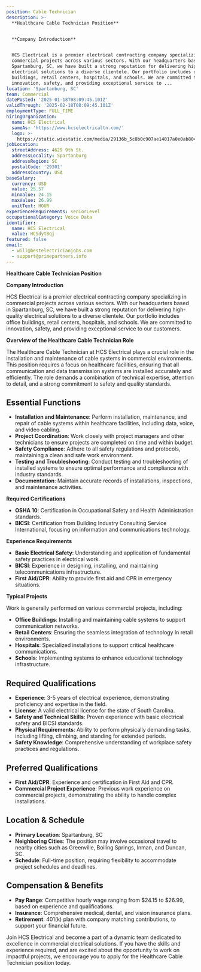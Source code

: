 ```yaml
---
position: Cable Technician
description: >-
  **Healthcare Cable Technician Position**


  **Company Introduction**


  HCS Electrical is a premier electrical contracting company specializing in
  commercial projects across various sectors. With our headquarters based in
  Spartanburg, SC, we have built a strong reputation for delivering high-quality
  electrical solutions to a diverse clientele. Our portfolio includes office
  buildings, retail centers, hospitals, and schools. We are committed to
  innovation, safety, and providing exceptional service to ...
location: 'Spartanburg, SC'
team: Commercial
datePosted: '2025-01-18T08:09:45.101Z'
validThrough: '2025-02-18T08:09:45.101Z'
employmentType: FULL_TIME
hiringOrganization:
  name: HCS Electrical
  sameAs: 'https://www.hcselectricaltn.com/'
  logo: >-
    https://static.wixstatic.com/media/29136b_5c8b0c907ae14017a0e0ab8046606ac9~mv2.png/v1/crop/x_63,y_193,w_388,h_118/fill/w_398,h_120,al_c,lg_1,q_85,enc_avif,quality_auto/Android%20Playstore%20Logo.png
jobLocation:
  streetAddress: 4629 9th St.
  addressLocality: Spartanburg
  addressRegion: SC
  postalCode: '29301'
  addressCountry: USA
baseSalary:
  currency: USD
  value: 25.57
  minValue: 24.15
  maxValue: 26.99
  unitText: HOUR
experienceRequirements: seniorLevel
occupationalCategory: Voice Data
identifier:
  name: HCS Electrical
  value: HCSdyt8qj
featured: false
email:
  - will@bestelectricianjobs.com
  - support@primepartners.info
---
```




**Healthcare Cable Technician Position**

**Company Introduction**

HCS Electrical is a premier electrical contracting company specializing in commercial projects across various sectors. With our headquarters based in Spartanburg, SC, we have built a strong reputation for delivering high-quality electrical solutions to a diverse clientele. Our portfolio includes office buildings, retail centers, hospitals, and schools. We are committed to innovation, safety, and providing exceptional service to our customers.

**Overview of the Healthcare Cable Technician Role**

The Healthcare Cable Technician at HCS Electrical plays a crucial role in the installation and maintenance of cable systems in commercial environments. This position requires a focus on healthcare facilities, ensuring that all communication and data transmission systems are installed accurately and efficiently. The role demands a combination of technical expertise, attention to detail, and a strong commitment to safety and quality standards.

## Essential Functions

- **Installation and Maintenance**: Perform installation, maintenance, and repair of cable systems within healthcare facilities, including data, voice, and video cabling.
- **Project Coordination**: Work closely with project managers and other technicians to ensure projects are completed on time and within budget.
- **Safety Compliance**: Adhere to all safety regulations and protocols, maintaining a clean and safe work environment.
- **Testing and Troubleshooting**: Conduct testing and troubleshooting of installed systems to ensure optimal performance and compliance with industry standards.
- **Documentation**: Maintain accurate records of installations, inspections, and maintenance activities.
  
**Required Certifications**

- **OSHA 10**: Certification in Occupational Safety and Health Administration standards.
- **BICSI**: Certification from Building Industry Consulting Service International, focusing on information and communications technology.

**Experience Requirements**

- **Basic Electrical Safety**: Understanding and application of fundamental safety practices in electrical work.
- **BICSI**: Experience in designing, installing, and maintaining telecommunications infrastructure.
- **First Aid/CPR**: Ability to provide first aid and CPR in emergency situations.
  
**Typical Projects**

Work is generally performed on various commercial projects, including:

- **Office Buildings**: Installing and maintaining cable systems to support communication networks.
- **Retail Centers**: Ensuring the seamless integration of technology in retail environments.
- **Hospitals**: Specialized installations to support critical healthcare communications.
- **Schools**: Implementing systems to enhance educational technology infrastructure.

## Required Qualifications

- **Experience**: 3-5 years of electrical experience, demonstrating proficiency and expertise in the field.
- **License**: A valid electrical license for the state of South Carolina.
- **Safety and Technical Skills**: Proven experience with basic electrical safety and BICSI standards.
- **Physical Requirements**: Ability to perform physically demanding tasks, including lifting, climbing, and standing for extended periods.
- **Safety Knowledge**: Comprehensive understanding of workplace safety practices and regulations.

## Preferred Qualifications

- **First Aid/CPR**: Experience and certification in First Aid and CPR.
- **Commercial Project Experience**: Previous work experience on commercial projects, demonstrating the ability to handle complex installations.

## Location & Schedule

- **Primary Location**: Spartanburg, SC
- **Neighboring Cities**: The position may involve occasional travel to nearby cities such as Greenville, Boiling Springs, Inman, and Duncan, SC.
- **Schedule**: Full-time position, requiring flexibility to accommodate project schedules and deadlines.

## Compensation & Benefits

- **Pay Range**: Competitive hourly wage ranging from $24.15 to $26.99, based on experience and qualifications.
- **Insurance**: Comprehensive medical, dental, and vision insurance plans.
- **Retirement**: 401(k) plan with company matching contributions, to support your financial future.

Join HCS Electrical and become a part of a dynamic team dedicated to excellence in commercial electrical solutions. If you have the skills and experience required, and are excited about the opportunity to work on impactful projects, we encourage you to apply for the Healthcare Cable Technician position today.
